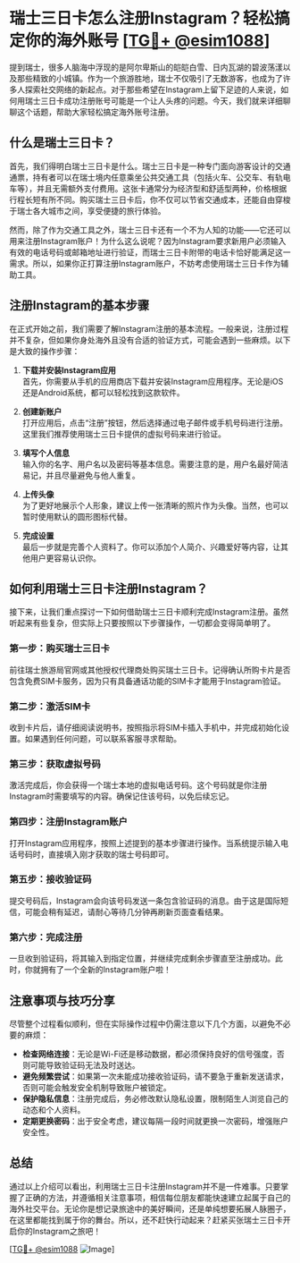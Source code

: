 # 瑞士三日卡怎么注册Instagram？轻松搞定你的海外账号 [[TG💪+ @esim1088](https://t.me/s/esim1088)]

提到瑞士，很多人脑海中浮现的是阿尔卑斯山的皑皑白雪、日内瓦湖的碧波荡漾以及那些精致的小城镇。作为一个旅游胜地，瑞士不仅吸引了无数游客，也成为了许多人探索社交网络的新起点。对于那些希望在Instagram上留下足迹的人来说，如何用瑞士三日卡成功注册账号可能是一个让人头疼的问题。今天，我们就来详细聊聊这个话题，帮助大家轻松搞定海外账号注册。

## 什么是瑞士三日卡？

首先，我们得明白瑞士三日卡是什么。瑞士三日卡是一种专门面向游客设计的交通通票，持有者可以在瑞士境内任意乘坐公共交通工具（包括火车、公交车、有轨电车等），并且无需额外支付费用。这张卡通常分为经济型和舒适型两种，价格根据行程长短有所不同。购买瑞士三日卡后，你不仅可以节省交通成本，还能自由穿梭于瑞士各大城市之间，享受便捷的旅行体验。

然而，除了作为交通工具之外，瑞士三日卡还有一个不为人知的功能——它还可以用来注册Instagram账户！为什么这么说呢？因为Instagram要求新用户必须输入有效的电话号码或邮箱地址进行验证，而瑞士三日卡附带的电话卡恰好能满足这一需求。所以，如果你正打算注册Instagram账户，不妨考虑使用瑞士三日卡作为辅助工具。

## 注册Instagram的基本步骤

在正式开始之前，我们需要了解Instagram注册的基本流程。一般来说，注册过程并不复杂，但如果你身处海外且没有合适的验证方式，可能会遇到一些麻烦。以下是大致的操作步骤：

1. **下载并安装Instagram应用**  
   首先，你需要从手机的应用商店下载并安装Instagram应用程序。无论是iOS还是Android系统，都可以轻松找到这款软件。

2. **创建新账户**  
   打开应用后，点击“注册”按钮，然后选择通过电子邮件或手机号码进行注册。这里我们推荐使用瑞士三日卡提供的虚拟号码来进行验证。

3. **填写个人信息**  
   输入你的名字、用户名以及密码等基本信息。需要注意的是，用户名最好简洁易记，并且尽量避免与他人重复。

4. **上传头像**  
   为了更好地展示个人形象，建议上传一张清晰的照片作为头像。当然，也可以暂时使用默认的圆形图标代替。

5. **完成设置**  
   最后一步就是完善个人资料了。你可以添加个人简介、兴趣爱好等内容，让其他用户更容易认识你。

## 如何利用瑞士三日卡注册Instagram？

接下来，让我们重点探讨一下如何借助瑞士三日卡顺利完成Instagram注册。虽然听起来有些复杂，但实际上只要按照以下步骤操作，一切都会变得简单明了。

### 第一步：购买瑞士三日卡

前往瑞士旅游局官网或其他授权代理商处购买瑞士三日卡。记得确认所购卡片是否包含免费SIM卡服务，因为只有具备通话功能的SIM卡才能用于Instagram验证。

### 第二步：激活SIM卡

收到卡片后，请仔细阅读说明书，按照指示将SIM卡插入手机中，并完成初始化设置。如果遇到任何问题，可以联系客服寻求帮助。

### 第三步：获取虚拟号码

激活完成后，你会获得一个瑞士本地的虚拟电话号码。这个号码就是你注册Instagram时需要填写的内容。确保记住该号码，以免后续忘记。

### 第四步：注册Instagram账户

打开Instagram应用程序，按照上述提到的基本步骤进行操作。当系统提示输入电话号码时，直接填入刚才获取的瑞士号码即可。

### 第五步：接收验证码

提交号码后，Instagram会向该号码发送一条包含验证码的消息。由于这是国际短信，可能会稍有延迟，请耐心等待几分钟再刷新页面查看结果。

### 第六步：完成注册

一旦收到验证码，将其输入到指定位置，并继续完成剩余步骤直至注册成功。此时，你就拥有了一个全新的Instagram账户啦！

## 注意事项与技巧分享

尽管整个过程看似顺利，但在实际操作过程中仍需注意以下几个方面，以避免不必要的麻烦：

- **检查网络连接**：无论是Wi-Fi还是移动数据，都必须保持良好的信号强度，否则可能导致验证码无法及时送达。
- **避免频繁尝试**：如果第一次未能成功接收验证码，请不要急于重新发送请求，否则可能会触发安全机制导致账户被锁定。
- **保护隐私信息**：注册完成后，务必修改默认隐私设置，限制陌生人浏览自己的动态和个人资料。
- **定期更换密码**：出于安全考虑，建议每隔一段时间就更换一次密码，增强账户安全性。

## 总结

通过以上介绍可以看出，利用瑞士三日卡注册Instagram并不是一件难事。只要掌握了正确的方法，并遵循相关注意事项，相信每位朋友都能快速建立起属于自己的海外社交平台。无论你是想记录旅途中的美好瞬间，还是单纯想要拓展人脉圈子，在这里都能找到属于你的舞台。所以，还不赶快行动起来？赶紧买张瑞士三日卡开启你的Instagram之旅吧！

[[TG💪+ @esim1088](https://t.me/s/esim1088) ![Image](https://i.postimg.cc/4NQfJmqS/Snipaste-2025-05-13-00-14-12.png)]